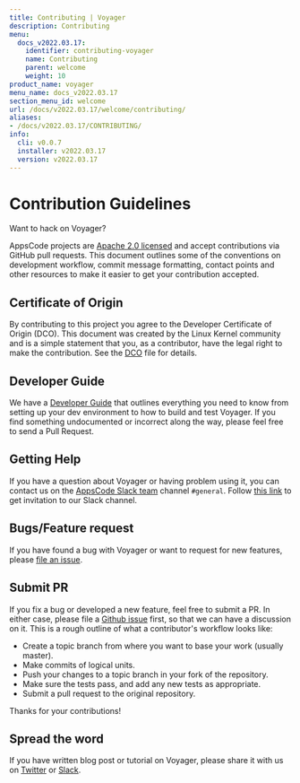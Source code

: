 ```yaml
---
title: Contributing | Voyager
description: Contributing
menu:
  docs_v2022.03.17:
    identifier: contributing-voyager
    name: Contributing
    parent: welcome
    weight: 10
product_name: voyager
menu_name: docs_v2022.03.17
section_menu_id: welcome
url: /docs/v2022.03.17/welcome/contributing/
aliases:
- /docs/v2022.03.17/CONTRIBUTING/
info:
  cli: v0.0.7
  installer: v2022.03.17
  version: v2022.03.17
---
```


# Contribution Guidelines
Want to hack on Voyager?

AppsCode projects are [Apache 2.0 licensed](https://github.com/voyagermesh/voyager/blob/master/LICENSE) and accept contributions via
GitHub pull requests.  This document outlines some of the conventions on
development workflow, commit message formatting, contact points and other
resources to make it easier to get your contribution accepted.

## Certificate of Origin

By contributing to this project you agree to the Developer Certificate of
Origin (DCO). This document was created by the Linux Kernel community and is a
simple statement that you, as a contributor, have the legal right to make the
contribution. See the [DCO](https://github.com/voyagermesh/voyager/blob/master/DCO) file for details.

## Developer Guide

We have a [Developer Guide](/docs/v2022.03.17/setup/developer-guide/overview) that outlines everything you need to know from setting up your
dev environment to how to build and test Voyager. If you find something undocumented or incorrect along the way,
please feel free to send a Pull Request.

## Getting Help

If you have a question about Voyager or having problem using it, you can contact us on the [AppsCode Slack team](https://appscode.slack.com/messages/C0XQFLGRM/details/) channel `#general`. Follow [this link](https://slack.appscode.com) to get invitation to our Slack channel.

## Bugs/Feature request

If you have found a bug with Voyager or want to request for new features, please [file an issue](https://github.com/voyagermesh/voyager/issues/new).

## Submit PR

If you fix a bug or developed a new feature, feel free to submit a PR. In either case, please file a [Github issue](https://github.com/voyagermesh/voyager/issues/new) first, so that we can have a discussion on it. This is a rough outline of what a contributor's workflow looks like:


- Create a topic branch from where you want to base your work (usually master).
- Make commits of logical units.
- Push your changes to a topic branch in your fork of the repository.
- Make sure the tests pass, and add any new tests as appropriate.
- Submit a pull request to the original repository.

Thanks for your contributions!

## Spread the word

If you have written blog post or tutorial on Voyager, please share it with us on [Twitter](https://twitter.com/AppsCodeHQ) or [Slack](https://slack.appscode.com).
